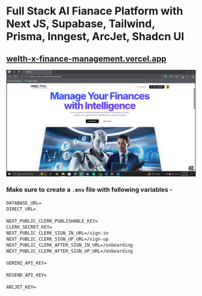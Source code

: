 # Full Stack AI Fianace Platform with Next JS, Supabase, Tailwind, Prisma, Inngest, ArcJet, Shadcn UI
## [welth-x-finance-management.vercel.app](https://welth-x-finance-management.vercel.app/)

<img width="1470" alt="Screenshot 2024-12-10 at 9 45 45 AM" src="https://github.com/rishav-raushan/WelthX-Finance-Management/blob/main/readmephoto.png">

### Make sure to create a `.env` file with following variables -

```
DATABASE_URL=
DIRECT_URL=

NEXT_PUBLIC_CLERK_PUBLISHABLE_KEY=
CLERK_SECRET_KEY=
NEXT_PUBLIC_CLERK_SIGN_IN_URL=/sign-in
NEXT_PUBLIC_CLERK_SIGN_UP_URL=/sign-up
NEXT_PUBLIC_CLERK_AFTER_SIGN_IN_URL=/onboarding
NEXT_PUBLIC_CLERK_AFTER_SIGN_UP_URL=/onboarding

GEMINI_API_KEY=

RESEND_API_KEY=

ARCJET_KEY=
```
